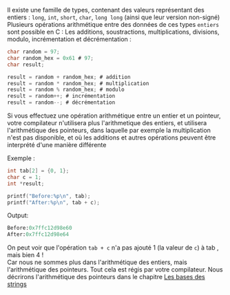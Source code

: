 Il existe une famille de types, contenant des valeurs représentant des entiers : `long`, `int`, `short`, `char`, `long long` (ainsi que leur version non-signé)
<br>
Plusieurs opérations arithmétique entre des données de ces types `entiers` sont possible en C : Les additions, soustractions, multiplications, divisions, modulo, incrémentation et décrémentation :

```c
char random = 97;
char random_hex = 0x61 # 97;
char result;

result = random + random_hex; # addition
result = random * random_hex; # multiplication
result = random % random_hex; # modulo
result = random++; # incrémentation
result = random--; # décrémentation
```

Si vous effectuez une opération arithmétique entre un entier et un pointeur, votre compilateur n'utilisera plus l'arithmetique des entiers, et utilisera l'arithmétique des pointeurs, dans laquelle par exemple la multiplication n'est pas disponible, et où les additions et autres opérations peuvent être interprété d'une manière différente

Exemple :
```c
int tab[2] = {0, 1};
char c = 1;
int	*result;

printf("Before:%p\n", tab);
printf("After:%p\n", tab + c);
```

Output:
```python
Before:0x7ffc12d98e60
After:0x7ffc12d98e64
```

On peut voir que l'opération `tab + c` n'a pas ajouté 1 (la valeur de `c`) à tab , mais bien 4 !
<br>
Car nous ne sommes plus dans l'arithmétique des entiers, mais l'arithmétique des pointeurs. Tout cela est régis par votre compilateur. Nous décrirons l'arithmétique des pointeurs dans le chapitre [Les bases des strings](../strings-basics.md)